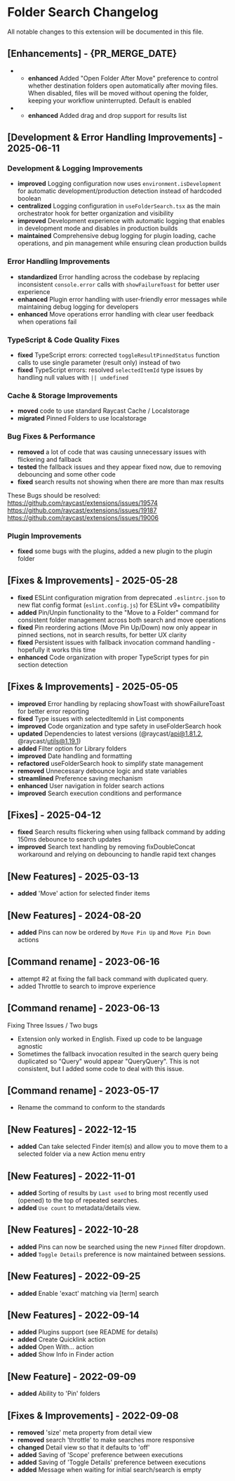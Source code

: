 # Folder Search Changelog

All notable changes to this extension will be documented in this file.

## [Enhancements] - {PR_MERGE_DATE}

- - **enhanced** Added "Open Folder After Move" preference to control whether destination folders open automatically after moving files. When disabled, files will be moved without opening the folder, keeping your workflow uninterrupted. Default is enabled
- - **enhanced** Added drag and drop support for results list

## [Development & Error Handling Improvements] - 2025-06-11

### Development & Logging Improvements
- **improved** Logging configuration now uses `environment.isDevelopment` for automatic development/production detection instead of hardcoded boolean
- **centralized** Logging configuration in `useFolderSearch.tsx` as the main orchestrator hook for better organization and visibility
- **improved** Development experience with automatic logging that enables in development mode and disables in production builds
- **maintained** Comprehensive debug logging for plugin loading, cache operations, and pin management while ensuring clean production builds

### Error Handling Improvements
- **standardized** Error handling across the codebase by replacing inconsistent `console.error` calls with `showFailureToast` for better user experience
- **enhanced** Plugin error handling with user-friendly error messages while maintaining debug logging for developers
- **enhanced** Move operations error handling with clear user feedback when operations fail

### TypeScript & Code Quality Fixes
- **fixed** TypeScript errors: corrected `toggleResultPinnedStatus` function calls to use single parameter (result only) instead of two
- **fixed** TypeScript errors: resolved `selectedItemId` type issues by handling null values with `|| undefined`

### Cache & Storage Improvements
- **moved** code to use standard Raycast Cache / Localstorage
- **migrated** Pinned Folders to use localstorage

### Bug Fixes & Performance
- **removed** a lot of code that was causing unnecessary issues with flickering and fallback
- **tested** the fallback issues and they appear fixed now, due to removing debouncing and some other code
- **fixed** search results not showing when there are more than max results

These Bugs should be resolved:
https://github.com/raycast/extensions/issues/19574
https://github.com/raycast/extensions/issues/19187
https://github.com/raycast/extensions/issues/19006

### Plugin Improvements
- **fixed** some bugs with the plugins, added a new plugin to the plugin folder

## [Fixes & Improvements] - 2025-05-28
- **fixed** ESLint configuration migration from deprecated `.eslintrc.json` to new flat config format (`eslint.config.js`) for ESLint v9+ compatibility
- **added** Pin/Unpin functionality to the "Move to a Folder" command for consistent folder management across both search and move operations
- **fixed** Pin reordering actions (Move Pin Up/Down) now only appear in pinned sections, not in search results, for better UX clarity
- **fixed** Persistent issues with fallback invocation command handling - hopefully it works this time
- **enhanced** Code organization with proper TypeScript types for pin section detection

## [Fixes & Improvements] - 2025-05-05
- **improved** Error handling by replacing showToast with showFailureToast for better error reporting
- **fixed** Type issues with selectedItemId in List components
- **improved** Code organization and type safety in useFolderSearch hook
- **updated** Dependencies to latest versions (@raycast/api@1.81.2, @raycast/utils@1.19.1)
- **added** Filter option for Library folders
- **improved** Date handling and formatting
- **refactored** useFolderSearch hook to simplify state management
- **removed** Unnecessary debounce logic and state variables
- **streamlined** Preference saving mechanism
- **enhanced** User navigation in folder search actions
- **improved** Search execution conditions and performance

## [Fixes] - 2025-04-12
- **fixed** Search results flickering when using fallback command by adding 150ms debounce to search updates
- **improved** Search text handling by removing fixDoubleConcat workaround and relying on debouncing to handle rapid text changes

## [New Features] - 2025-03-13

- **added** 'Move' action for selected finder items

## [New Features] - 2024-08-20

- **added** Pins can now be ordered by `Move Pin Up` and `Move Pin Down` actions

## [Command rename] - 2023-06-16
- attempt #2 at fixing the fall back command with duplicated query.
- added Throttle to search to improve experience

## [Command rename] - 2023-06-13
Fixing Three Issues / Two bugs
- Extension only worked in English. Fixed up code to be language agnostic
- Sometimes the fallback invocation resulted in the search query being duplicated so "Query" would appear "QueryQuery". This is not consistent, but I added some code to deal with this issue.

## [Command rename] - 2023-05-17

- Rename the command to conform to the standards

## [New Features] - 2022-12-15

- **added** Can take selected Finder item(s) and allow you to move them to a selected folder via a new Action menu entry

## [New Features] - 2022-11-01

- **added** Sorting of results by `Last used` to bring most recently used (opened) to the top of repeated searches.
- **added** `Use count` to metadata/details view.

## [New Features] - 2022-10-28

- **added** Pins can now be searched using the new `Pinned` filter dropdown.
- **added** `Toggle Details` preference is now maintained between sessions.

## [New Features] - 2022-09-25

- **added** Enable 'exact' matching via [term] search

## [New Features] - 2022-09-14

- **added** Plugins support (see README for details)
- **added** Create Quicklink action
- **added** Open With... action
- **added** Show Info in Finder action

## [New Feature] - 2022-09-09

- **added** Ability to 'Pin' folders

## [Fixes & Improvements] - 2022-09-08

- **removed** 'size' meta property from detail view
- **removed** search 'throttle' to make searches more responsive
- **changed** Detail view so that it defaults to 'off'
- **added** Saving of 'Scope' preference between executions
- **added** Saving of 'Toggle Details' preference between executions
- **added** Message when waiting for initial search/search is empty
